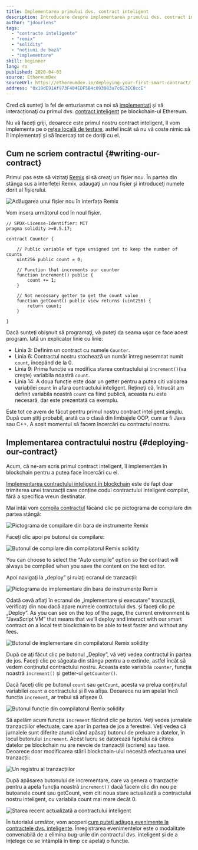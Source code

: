```yaml
---
title: Implementarea primului dvs. contract inteligent
description: Introducere despre implementarea primului dvs. contract inteligent într-o rețea de testare Ethereum
author: "jdourlens"
tags:
  - "contracte inteligente"
  - "remix"
  - "solidity"
  - "noțiuni de bază"
  - "implementare"
skill: beginner
lang: ro
published: 2020-04-03
source: EthereumDev
sourceUrl: https://ethereumdev.io/deploying-your-first-smart-contract/
address: "0x19dE91Af973F404EDF5B4c093983a7c6E3EC8ccE"
---
```


Cred că sunteţi la fel de entuziasmat ca noi să [implementaţi](/developers/docs/smart-contracts/deploying/) și să interacționaţi cu primul dvs. [contract inteligent](/developers/docs/smart-contracts/) pe blockchain-ul Ethereum.

Nu vă faceți griji, deoarece este primul nostru contract inteligent, îl vom implementa pe o [rețea locală de testare](/developers/docs/networks/), astfel încât să nu vă coste nimic să îl implementați și să încercați tot ce doriți cu el.

## Cum ne scriem contractul {#writing-our-contract}

Primul pas este să vizitaţi [Remix](https://remix.ethereum.org/) și să creaţi un fișier nou. În partea din stânga sus a interfeței Remix, adaugaţi un nou fișier și introduceţi numele dorit al fișierului.

![Adăugarea unui fișier nou în interfața Remix](./remix.png)

Vom insera următorul cod în noul fişier.

```solidity
// SPDX-License-Identifier: MIT
pragma solidity >=0.5.17;

contract Counter {

    // Public variable of type unsigned int to keep the number of counts
    uint256 public count = 0;

    // Function that increments our counter
    function increment() public {
        count += 1;
    }

    // Not necessary getter to get the count value
    function getCount() public view returns (uint256) {
        return count;
    }

}
```

Dacă sunteţi obişnuit să programaţi, vă puteţi da seama uşor ce face acest program. Iată un explicator linie cu linie:

- Linia 3: Definim un contract cu numele `Counter`.
- Linia 6: Contractul nostru stochează un număr întreg nesemnat numit `count`, începând de la 0.
- Linia 9: Prima funcție va modifica starea contractului și `increment()`(va creşte) variabila noastră `count`.
- Linia 14: A doua funcție este doar un getter pentru a putea citi valoarea variabilei `count` în afara contractului inteligent. Rețineţi că, întrucât am definit variabila noastră `count` ca fiind publică, aceasta nu este necesară, dar este prezentată ca exemplu.

Este tot ce avem de făcut pentru primul nostru contract inteligent simplu. După cum ştiţi probabil, arată ca o clasă din limbajele OOP, cum ar fi Java sau C++. A sosit momentul să facem încercări cu contractul nostru.

## Implementarea contractului nostru {#deploying-our-contract}

Acum, că ne-am scris primul contract inteligent, îl implementăm în blockchain pentru a putea face încercări cu el.

[Implementarea contractului inteligent în blockchain](/developers/docs/smart-contracts/deploying/) este de fapt doar trimiterea unei tranzacții care conține codul contractului inteligent compilat, fără a specifica vreun destinatar.

Mai întâi vom [compila contractul](/developers/docs/smart-contracts/compiling/) făcând clic pe pictograma de compilare din partea stângă:

![Pictograma de compilare din bara de instrumente Remix](./remix-compile-button.png)

Faceți clic apoi pe butonul de compilare:

![Butonul de compilare din compilatorul Remix solidity](./remix-compile.png)

You can choose to select the “Auto compile” option so the contract will always be compiled when you save the content on the text editor.

Apoi navigaţi la „deploy” și rulaţi ecranul de tranzacții:

![Pictograma de implementare din bara de instrumente Remix](./remix-deploy.png)

Odată cevă aflaţi în ecranul de „implementare și executare” tranzacţii, verificaţi din nou dacă apare numele contractului dvs. și faceţi clic pe „Deploy”. As you can see on the top of the page, the current environment is “JavaScript VM” that means that we’ll deploy and interact with our smart contract on a local test blockchain to be able to test faster and without any fees.

![Butonul de implementare din compilatorul Remix solidity](./remix-deploy-button.png)

După ce aţi făcut clic pe butonul „Deploy”, vă veţi vedea contractul în partea de jos. Faceţi clic pe săgeata din stânga pentru a o extinde, astfel încât să vedem conținutul contractului nostru. Aceasta este variabila `counter`, funcția noastră `increment()` și getter-ul `getCounter()`.

Dacă faceţi clic pe butonul `count` sau `getCount`, acesta va prelua conținutul variabilei `count` a contractului și îl va afișa. Deoarece nu am apelat încă funcția `increment`, ar trebui să afișeze 0.

![Butonul funcție din compilatorul Remix solidity](./remix-function-button.png)

Să apelăm acum funcția `increment` făcând clic pe buton. Veţi vedea jurnalele tranzacțiilor efectuate, care apar în partea de jos a ferestrei. Veţi vedea că jurnalele sunt diferite atunci când apăsaţi butonul de preluare a datelor, în locul butonului `increment`. Acest lucru se datorează faptului că citirea datelor pe blockchain nu are nevoie de tranzacții (scriere) sau taxe. Deoarece doar modificarea stării blockchain-ului necesită efectuarea unei tranzacții:

![Un registru al tranzacțiilor](./transaction-log.png)

După apăsarea butonului de incrementare, care va genera o tranzacție pentru a apela funcția noastră `increment()` dacă facem clic din nou pe butoanele count sau getCount, vom citi noua stare actualizată a contractului nostru inteligent, cu variabila count mai mare decât 0.

![Starea recent actualizată a contractului inteligent](./updated-state.png)

În tutorialul următor, vom acoperi [cum puteţi adăuga evenimente la contractele dvs. inteligente](/developers/tutorials/logging-events-smart-contracts/). Înregistrarea evenimentelor este o modalitate convenabilă de a elimina bug-urile din contractul dvs. inteligent și de a înțelege ce se întâmplă în timp ce apelaţi o funcție.
